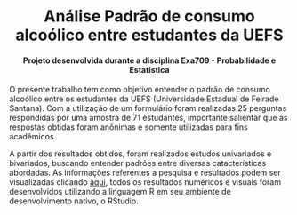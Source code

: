 <h1 style="text-align: center;">
Análise Padrão de consumo alcoólico entre estudantes da UEFS
</h1>

<h4 style="text-align: center">
Projeto desenvolvida durante a disciplina Exa709 - Probabilidade e Estatística
</h4>

O presente trabalho tem como objetivo entender o padrão de consumo alcoólico entre os estudantes da UEFS (Universidade Estadual de Feirade Santana). Com a utilização de um formulário foram realizadas 25 perguntas respondidas por uma amostra de 71 estudantes, importante salientar que as respostas obtidas foram anônimas e somente utilizadas para fins acadêmicos.

A partir dos resultados obtidos, foram realizados estudos univariados e bivariados, buscando entender padrões entre diversas 
catacterísticas abordadas. As informações referentes a pesquisa e resultados podem ser visualizadas clicando
<a href="https://github.com/felipe-py/analise-consumo-alcool/blob/master/An%C3%A1lise_consumo_de_%C3%A1lcool_entre_estudantes.pdf">aqui</a>,
todos os resultados numéricos e visuais foram desenvolvidos utilizando a linguagem R em seu ambiente de desenvolvimento nativo,
o RStudio.
